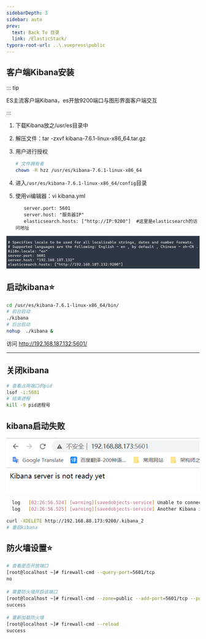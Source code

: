 ```yaml
---
sidebarDepth: 3
sidebar: auto
prev:
  text: Back To 目录
  link: /ElasticStack/
typora-root-url: ..\.vuepress\public
---
```


## **客户端Kibana安装**

::: tip

ES主流客户端Kibana，es开放9200端口与图形界面客户端交互

:::

1. 下载Kibana放之/usr/es目录中

2. 解压文件：tar -zxvf kibana-7.6.1-linux-x86_64.tar.gz

3. 用户进行授权

   ```sh
   # 文件拥有者
   chown -R hzz /usr/es/kibana-7.6.1-linux-x86_64 
   ```

4. 进入`/usr/es/kibana-7.6.1-linux-x86_64/config`目录

5. 使用vi编辑器：vi kibana.yml

   ```shell
      server.port: 5601
      server.host: "服务器IP"
      elasticsearch.hosts: ["http://IP:9200"]  #这里是elasticsearch的访问地址
   ```

![image-20211112031744988](/images/elasticsearch/image-20211112031744988.png)

##  启动kibana⭐

```sh
cd /usr/es/kibana-7.6.1-linux-x86_64/bin/
# 前台启动
./kibana
# 后台启动
nohup  ./kibana &
```

访问   http://192.168.187.132:5601/            

---------

## 关闭kibana

```sh
# 查看占用端口的pid
lsof -i:5601
# 结束进程
kill -9 pid进程号
```

## kibana启动失败

![image-20210503103502970](/images/elasticsearch/image-20210503103502970.png)

```sh
  log   [02:26:56.524] [warning][savedobjects-service] Unable to connect to Elasticsearch. Error: [resource_already_exists_exception] index [.kibana_2/QMTp-THJSribGdr-3hBTrw] already exists, with { index_uuid="QMTp-THJSribGdr-3hBTrw" & index=".kibana_2" }
  log   [02:26:56.525] [warning][savedobjects-service] Another Kibana instance appears to be migrating the index. Waiting for that migration to complete. If no other Kibana instance is attempting migrations, you can get past this message by deleting index .kibana_2 and restarting Kibana.
```

```sh
curl -XDELETE http://192.168.88.173:9200/.kibana_2
# 重启kibana
```



## 防火墙设置⭐

```sh
# 查看是否开放端口
[root@localhost ~]# firewall-cmd --query-port=5601/tcp
no

# 需要防火墙开启该端口
[root@localhost ~]# firewall-cmd --zone=public --add-port=5601/tcp --permanent
success

# 重新加载防火墙
[root@localhost ~]# firewall-cmd --reload
success
```

